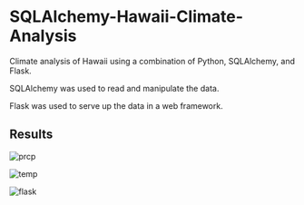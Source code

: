 # SQLAlchemy-Hawaii-Climate-Analysis

Climate analysis of Hawaii using a combination of Python, SQLAlchemy, and Flask.

SQLAlchemy was used to read and manipulate the data.

Flask was used to serve up the data in a web framework.

## Results

![prcp](https://github.com/jjying89/sqlalchemy-challenge/blob/main/Images/prcp.PNG)

![temp](https://github.com/jjying89/sqlalchemy-challenge/blob/main/Images/temp.PNG)

![flask](https://github.com/jjying89/sqlalchemy-challenge/blob/main/Images/flask.PNG)
